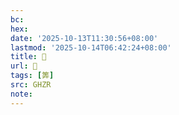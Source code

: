 ```yaml
---
bc:
hex:
date: '2025-10-13T11:30:56+08:00'
lastmod: '2025-10-14T06:42:24+08:00'
title: 󰧫
url: 󰧫
tags: [筭]
src: GHZR
note:
---
```

